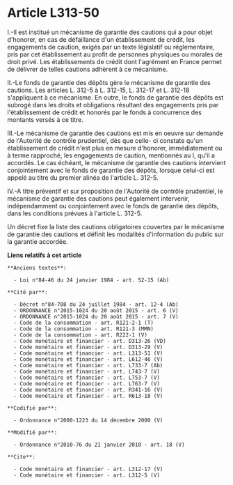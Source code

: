 # Article L313-50

I.-Il est institué un mécanisme de garantie des cautions qui a pour objet d'honorer, en cas de défaillance d'un établissement
de crédit, les engagements de caution, exigés par un texte législatif ou réglementaire, pris par cet établissement au profit
de personnes physiques ou morales de droit privé. Les établissements de crédit dont l'agrément en France permet de délivrer
de telles cautions adhèrent à ce mécanisme. 

II.-Le fonds de garantie des dépôts gère le mécanisme de garantie des cautions. Les articles L. 312-5 à L. 312-15, L. 312-17
et L. 312-18 s'appliquent à ce mécanisme. En outre, le fonds de garantie des dépôts est subrogé dans les droits et
obligations résultant des engagements pris par l'établissement de crédit et honorés par le fonds à concurrence des montants
versés à ce titre. 

III.-Le mécanisme de garantie des cautions est mis en oeuvre sur demande de l'Autorité de contrôle prudentiel, dès que celle-
ci constate qu'un établissement de crédit n'est plus en mesure d'honorer, immédiatement ou à terme rapproché, les engagements
de caution, mentionnés au I, qu'il a accordés. Le cas échéant, le mécanisme de garantie des cautions intervient conjointement
avec le fonds de garantie des dépôts, lorsque celui-ci est appelé au titre du premier alinéa de l'article L. 312-5. 

IV.-A titre préventif et sur proposition de l'Autorité de contrôle prudentiel, le mécanisme de garantie des cautions peut
également intervenir, indépendamment ou conjointement avec le fonds de garantie des dépôts, dans les conditions prévues à
l'article L. 312-5. 

Un décret fixe la liste des cautions obligatoires couvertes par le mécanisme de garantie des cautions et définit les
modalités d'information du public sur la garantie accordée.

**Liens relatifs à cet article**

	**Anciens textes**:

	  - Loi n°84-46 du 24 janvier 1984 - art. 52-15 (Ab)

	**Cité par**:

	  - Décret n°84-708 du 24 juillet 1984 - art. 12-4 (Ab)
	  - ORDONNANCE n°2015-1024 du 20 août 2015 - art. 6 (V)
	  - ORDONNANCE n°2015-1024 du 20 août 2015 - art. 7 (V)
	  - Code de la consommation - art. R121-2-1 (T)
	  - Code de la consommation - art. R121-3 (MMN)
	  - Code de la consommation - art. R222-1 (V)
	  - Code monétaire et financier - art. D313-26 (VD)
	  - Code monétaire et financier - art. D313-29 (V)
	  - Code monétaire et financier - art. L313-51 (V)
	  - Code monétaire et financier - art. L612-46 (V)
	  - Code monétaire et financier - art. L733-7 (Ab)
	  - Code monétaire et financier - art. L743-7 (V)
	  - Code monétaire et financier - art. L753-7 (V)
	  - Code monétaire et financier - art. L763-7 (V)
	  - Code monétaire et financier - art. R341-16 (V)
	  - Code monétaire et financier - art. R613-18 (V)

	**Codifié par**:

	  - Ordonnance n°2000-1223 du 14 décembre 2000 (V)

	**Modifié par**:

	  - Ordonnance n°2010-76 du 21 janvier 2010 - art. 18 (V)

	**Cite**:

	  - Code monétaire et financier - art. L312-17 (V)
	  - Code monétaire et financier - art. L312-5 (V)
